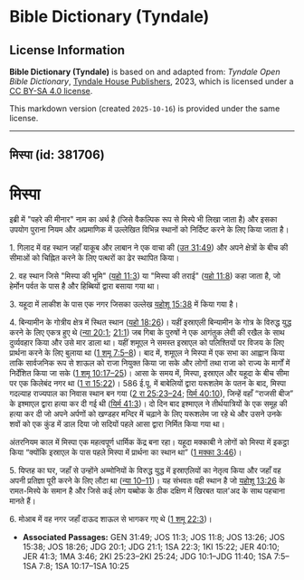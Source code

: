 # Bible Dictionary (Tyndale)

## License Information

**Bible Dictionary (Tyndale)** is based on and adapted from: _Tyndale Open Bible Dictionary_, [Tyndale House Publishers](https://tyndaleopenresources.com/), 2023, which is licensed under a [CC BY-SA 4.0 license](https://creativecommons.org/licenses/by-sa/4.0/legalcode.en).

This markdown version (created `2025-10-16`) is provided under the same license.



--------------------------------

## मिस्पा (id: 381706)

मिस्पा
======

इब्री में "पहरे की मीनार" नाम का अर्थ है (जिसे वैकल्पिक रूप से मिस्पे भी लिखा जाता है) और इसका उपयोग पुराना नियम और अप्रमाणिक में उल्लेखित विभिन्न स्थानों को निर्दिष्ट करने के लिए किया जाता है।

1\. गिलाद में वह स्थान जहाँ याकूब और लाबान ने एक वाचा की ([उत 31:49](https://ref.ly/Gen31:49)) और अपने क्षेत्रों के बीच की सीमाओं को चिह्नित करने के लिए पत्थरों का ढेर स्थापित किया।

2\. वह स्थान जिसे "मिस्पा की भूमि" ([यहो 11:3](https://ref.ly/Josh11:3)) या "मिस्पा की तराई" ([यहो 11:8](https://ref.ly/Josh11:8)) कहा जाता है, जो हेर्मोन पर्वत के पास है और हिब्बियों द्वारा बसाया गया था।

3\. यहूदा में लाकीश के पास एक नगर जिसका उल्लेख [यहोशू 15:38](https://ref.ly/Josh15:38) में किया गया है।

4\. बिन्यामीन के गोत्रीय क्षेत्र में स्थित स्थान ([यहो 18:26](https://ref.ly/Josh18:26))। यहीं इस्राएली बिन्यामीन के गोत्र के विरुद्ध युद्ध करने के लिए एकत्र हुए थे ([न्या 20:1](https://ref.ly/Judg20:1); [21:1](https://ref.ly/Judg21:1)) जब गिबा के पुरुषों ने एक आगंतुक लेवी की रखैल के साथ दुर्व्यवहार किया और उसे मार डाला था। यहीं शमूएल ने समस्त इस्राएल को पलिश्तियों पर विजय के लिए प्रार्थना करने के लिए बुलाया था ([1 शमू 7:5–8](https://ref.ly/1Sam7:5-1Sam7:8))। बाद में, शमूएल ने मिस्पा में एक सभा का आह्वान किया ताकि सार्वजनिक रूप से शाऊल को राजा नियुक्त किया जा सके और लोगों तथा राजा को राज्य के मार्गों में निर्देशित किया जा सके ([1 शमू 10:17–25](https://ref.ly/1Sam10:17-1Sam10:25))। आसा के समय में, मिस्पा, इस्राएल और यहूदा के बीच सीमा पर एक किलेबंद नगर था ([1 रा 15:22](https://ref.ly/1Kgs15:22))। 586 ई.पू. में बाबेलियों द्वारा यरूशलेम के पतन के बाद, मिस्पा गदल्याह राज्यपाल का निवास स्थान बन गया ([2 रा 25:23–24](https://ref.ly/2Kgs25:23-2Kgs25:24); [यिर्म 40:10](https://ref.ly/Jer40:10)), जिन्हें वहाँ “राजसी बीज” के इश्माएल द्वारा हत्या कर दी गई थी ([यिर्म 41:3](https://ref.ly/Jer41:3))। दो दिन बाद इश्माएल ने तीर्थयात्रियों के एक समूह की हत्या कर दी जो अपने अर्पणों को खण्डहर मन्दिर में चढ़ाने के लिए यरूशलेम जा रहे थे और उसने उनके शवों को एक कुंड में डाल दिया जो सदियों पहले आसा द्वारा निर्मित किया गया था।

अंतरनियम काल में मिस्पा एक महत्वपूर्ण धार्मिक केंद्र बना रहा। यहूदा मक्काबी ने लोगों को मिस्पा में इकट्ठा किया “क्योंकि इस्राएल के पास पहले मिस्पा में प्रार्थना का स्थान था” ([1 मक्का 3:46](https://ref.ly/1Macc3:46))।

5\. यिप्तह का घर, जहाँ से उन्होंने अम्मोनियों के विरुद्ध युद्ध में इस्राएलियों का नेतृत्व किया और जहाँ वह अपनी प्रतिज्ञा पूरी करने के लिए लौटा था ([न्या 10–11](https://ref.ly/Judg10:1-Judg11:40))। यह संभवतः वही स्थान है जो [यहोशू 13:26](https://ref.ly/Josh13:26) के रामत\-मिस्पे के समान है और जिसे कई लोग यब्बोक के ठीक दक्षिण में खिरबत याल'अद के साथ पहचाना मानते हैं।

6\. मोआब में वह नगर जहाँ दाऊद शाऊल से भागकर गए थे ([1 शमू 22:3](https://ref.ly/1Sam22:3))।

* **Associated Passages:** GEN 31:49; JOS 11:3; JOS 11:8; JOS 13:26; JOS 15:38; JOS 18:26; JDG 20:1; JDG 21:1; 1SA 22:3; 1KI 15:22; JER 40:10; JER 41:3; 1MA 3:46; 2KI 25:23–2KI 25:24; JDG 10:1–JDG 11:40; 1SA 7:5–1SA 7:8; 1SA 10:17–1SA 10:25

